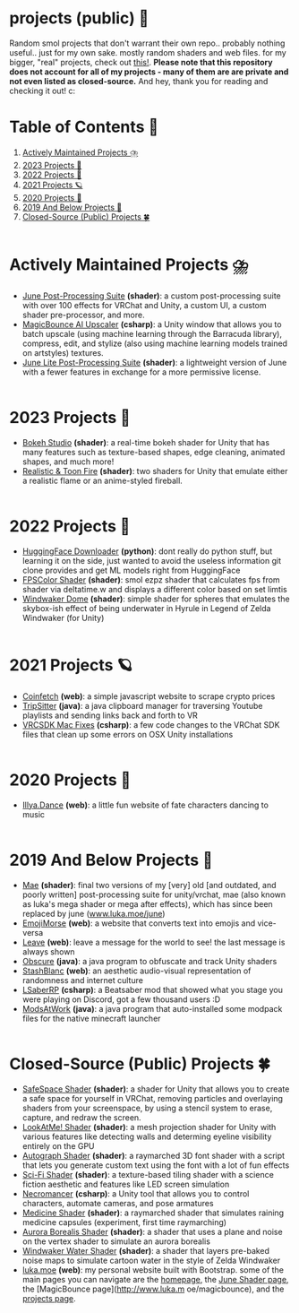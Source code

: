 # projects (public) 🌈
Random smol projects that don't warrant their own repo.. probably nothing useful.. just for my own sake. mostly random shaders and web files. for my bigger, "real" projects, check out [this!](http://www.luka.moe/projects). **Please note that this repository does not account for all of my projects - many of them are are private and not even listed as closed-source.** And hey, thank you for reading and checking it out! c:

# Table of Contents 🍩
1. [Actively Maintained Projects ⛈️](#actively-maintained-projects-%EF%B8%8F)
2. [2023 Projects 🍕](#2023-projects-)
3. [2022 Projects 🌸](#2022-projects-)
4. [2021 Projects 🪐](#2021-projects-)
5. [2020 Projects 🍄](#2020-projects-)
6. [2019 And Below Projects 🍓](#2019-and-below-projects-)
7. [Closed-Source (Public) Projects 🍀](#closed-source-public-projects-)
 <br/><br/>

# Actively Maintained Projects ⛈️
- [June Post-Processing Suite](http://www.luka.moe/june) **(shader)**: a custom post-processing suite with over 100 effects for VRChat and Unity, a custom UI, a custom shader pre-processor, and more.
- [MagicBounce AI Upscaler](http://www.luka.moe/magicbounce) **(csharp)**: a Unity window that allows you to batch upscale (using machine learning through the Barracuda library), compress, edit, and stylize (also using machine learning models trained on artstyles) textures. 
- [June Lite Post-Processing Suite](https://www.github.com/lukasong/junelite) **(shader)**: a lightweight version of June with a fewer features in exchange for a more permissive license.
 <br/><br/>

# 2023 Projects 🍕
- [Bokeh Studio](https://github.com/lukasong/projects/tree/main/shader/bokeh) **(shader)**: a real-time bokeh shader for Unity that has many features such as texture-based shapes, edge cleaning, animated shapes, and much more!
- [Realistic & Toon Fire](https://github.com/lukasong/projects/tree/main/shader/fire) **(shader)**: two shaders for Unity that emulate either a realistic flame or an anime-styled fireball.
 <br/><br/>

# 2022 Projects 🌸
- [HuggingFace Downloader](https://github.com/lukasong/projects/tree/main/python/huggingface_dl) **(python)**: dont really do python stuff, but learning it on the side, just wanted to avoid the useless information git clone provides and get ML models right from HuggingFace
- [FPSColor Shader](https://github.com/lukasong/projects/tree/main/shader/fpscolor) **(shader)**: smol ezpz shader that calculates fps from shader via deltatime.w and displays a different color based on set limtis
- [Windwaker Dome](https://github.com/lukasong/projects/tree/main/shader/windwaker_dome) **(shader)**: simple shader for spheres that emulates the skybox-ish effect of being underwater in Hyrule in Legend of Zelda Windwaker (for Unity)
 <br/><br/>

# 2021 Projects 🪐
- [Coinfetch](https://github.com/lukasong/projects/tree/main/web/coinfetch) **(web)**: a simple javascript website to scrape crypto prices
- [TripSitter](https://github.com/lukasong/projects/tree/main/java/tripsitter) **(java)**: a java clipboard manager for traversing Youtube playlists and sending links back and forth to VR
- [VRCSDK Mac Fixes](https://github.com/lukasong/projects/tree/main/csharp/vrcsdk-mac-fixes) **(csharp)**: a few code changes to the VRChat SDK files that clean up some errors on OSX Unity installations
 <br/><br/>

# 2020 Projects 🍄
- [Illya.Dance](https://github.com/lukasong/projects/tree/main/web/illya-dance) **(web)**: a little fun website of fate characters dancing to music
 <br/><br/>

# 2019 And Below Projects 🍓
- [Mae](https://github.com/lukasong/projects_public/tree/main/mae) **(shader)**: final two versions of my [very] old [and outdated, and poorly written] post-processing suite for unity/vrchat, mae (also known as luka's mega shader or mega after effects), which has since been replaced by june (www.luka.moe/june)
- [EmojiMorse](https://github.com/lukasong/projects/tree/main/web/emoji-morse) **(web)**: a website that converts text into emojis and vice-versa
- [Leave](https://github.com/lukasong/projects/tree/main/web/leave) **(web)**: leave a message for the world to see! the last message is always shown
- [Obscure](https://github.com/lukasong/projects/tree/main/java/obscure) **(java)**: a java program to obfuscate and track Unity shaders
- [StashBlanc](https://github.com/lukasong/projects/tree/main/web/stashblanc) **(web)**: an aesthetic audio-visual representation of randomness and internet culture
- [LSaberRP](https://github.com/lukasong/projects/tree/main/csharp/lsaberrp) **(csharp)**: a Beatsaber mod that showed what you stage you were playing on Discord, got a few thousand users :D
- [ModsAtWork](https://github.com/lukasong/projects/tree/main/java/modsatwork) **(java)**: a java program that auto-installed some modpack files for the native minecraft launcher
 <br/><br/>

# Closed-Source (Public) Projects 🍀
- [SafeSpace Shader](https://lukasong.gumroad.com/l/safespace?layout=profile) **(shader)**: a shader for Unity that allows you to create a safe space for yourself in VRChat, removing particles and overlaying shaders from your screenspace, by using a stencil system to erase, capture, and redraw the screen.
- [LookAtMe! Shader](https://lukasong.gumroad.com/l/lookatme?layout=profile) **(shader)**: a mesh projection shader for Unity with various features like detecting walls and determing eyeline visibility entirely on the GPU
- [Autograph Shader](https://lukasong.gumroad.com/l/autographshader?layout=profile) **(shader)**: a raymarched 3D font shader with a script that lets you generate custom text using the font with a lot of fun effects
- [Sci-Fi Shader](https://lukasong.gumroad.com/l/scifishader?layout=profile) **(shader)**: a texture-based tiling shader with a science fiction aesthetic and features like LED screen simulation
- [Necromancer](https://lukasong.gumroad.com/l/necromancervrc?layout=profile) **(csharp)**: a Unity tool that allows you to control characters, automate cameras, and pose armatures
- [Medicine Shader](https://lukasong.gumroad.com/l/medicineshader?layout=profile) **(shader)**: a raymarched shader that simulates raining medicine capsules (experiment, first time raymarching)
- [Aurora Borealis Shader](https://lukasong.gumroad.com/l/borealis?layout=profile) **(shader)**: a shader that uses a plane and noise on the vertex shader to simulate an aurora borealis
- [Windwaker Water Shader](https://lukasong.gumroad.com/l/windwaker?layout=profile) **(shader)**: a shader that layers pre-baked noise maps to simulate cartoon water in the style of Zelda Windwaker
- [luka.moe](http://www.luka.moe) **(web)**: my personal website built with Bootstrap. some of the main pages you can navigate are the [homepage](http://www.luka.moe), the [June Shader page](http://www.luka.moe/june), the [MagicBounce page](http://www.luka.m  oe/magicbounce), and the [projects page](http://www.luka.moe/projects).